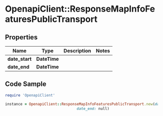 # OpenapiClient::ResponseMapInfoFeaturesPublicTransport

## Properties

Name | Type | Description | Notes
------------ | ------------- | ------------- | -------------
**date_start** | **DateTime** |  | 
**date_end** | **DateTime** |  | 

## Code Sample

```ruby
require 'OpenapiClient'

instance = OpenapiClient::ResponseMapInfoFeaturesPublicTransport.new(date_start: null,
                                 date_end: null)
```


